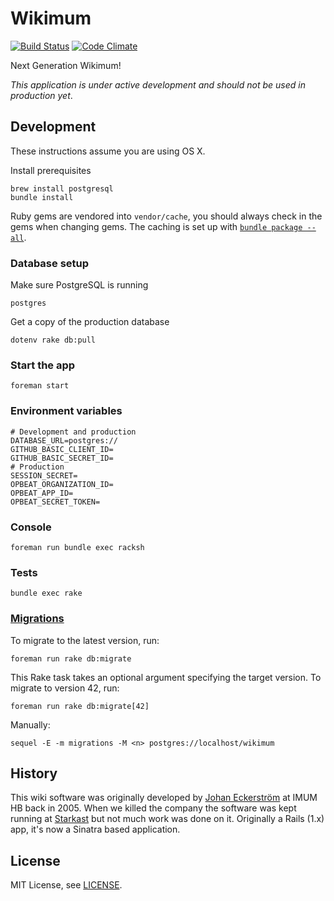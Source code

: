 # Wikimum

[![Build Status](https://travis-ci.org/Starkast/wikimum.svg?branch=master)](https://travis-ci.org/Starkast/wikimum)
[![Code Climate](https://codeclimate.com/github/Starkast/wikimum/badges/gpa.svg)](https://codeclimate.com/github/Starkast/wikimum)

Next Generation Wikimum!

_This application is under active development and should not be used in production yet_.

## Development

These instructions assume you are using OS X.

Install prerequisites

    brew install postgresql
    bundle install

Ruby gems are vendored into `vendor/cache`, you should always check in the gems when changing gems. The caching is set up with [`bundle package --all`](https://bundler.io/man/bundle-package.1.html).

### Database setup

Make sure PostgreSQL is running

    postgres

Get a copy of the production database

    dotenv rake db:pull

### Start the app

    foreman start

### Environment variables

```
# Development and production
DATABASE_URL=postgres://
GITHUB_BASIC_CLIENT_ID=
GITHUB_BASIC_SECRET_ID=
# Production
SESSION_SECRET=
OPBEAT_ORGANIZATION_ID=
OPBEAT_APP_ID=
OPBEAT_SECRET_TOKEN=
```

### Console

    foreman run bundle exec racksh

### Tests

    bundle exec rake

### [Migrations][sequel-migrations]

To migrate to the latest version, run:

    foreman run rake db:migrate

This Rake task takes an optional argument specifying the target version. To migrate to version 42, run:

    foreman run rake db:migrate[42]

Manually:

    sequel -E -m migrations -M <n> postgres://localhost/wikimum

[sequel-migrations]: http://sequel.jeremyevans.net/rdoc/files/doc/migration_rdoc.html

## History

This wiki software was originally developed by [Johan Eckerström](http://github.com/jage) at IMUM HB back in 2005. When we killed the company the software was kept running at [Starkast](http://wiki.starkast.net/) but not much work was done on it. Originally a Rails (1.x) app, it's now a Sinatra based application.

## License

MIT License, see [LICENSE](LICENSE).
